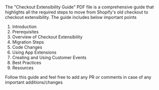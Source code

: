 The "Checkout Extensibility Guide" PDF file is a comprehensive guide that highlights all the required steps to move from Shopify's old checkout to checkout extensibility.
The guide includes below important points

1. Introduction
2. Prerequisites
3. Overview of Checkout Extensibility
4. Migration Steps
5. Code Changes
6. Using App Extensions
7. Creating and Using Customer Events
8. Best Practices
9. Resources

Follow this guide and feel free to add any PR or comments in case of any important additions/changes
